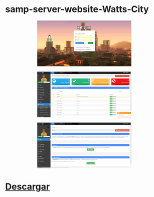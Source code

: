# samp-server-website-Watts-City

<p align="center">
    <img width="300" src="https://github.com/neetoons/samp-server-website-Watts-City/blob/main/preview1.jpg" alt="website-preview">
</p>

<p align="center">
    <img width="300" src="https://github.com/neetoons/samp-server-website-Watts-City/blob/main/preview2.jpg" alt="website-preview">
</p>

<p align="center">
    <img width="300" src="https://github.com/neetoons/samp-server-website-Watts-City/blob/main/preview3.jpg" alt="website-preview">
</p>

# [Descargar](https://github.com/neetoons/samp-server-website-Watts-City/releases/download/1.0/samp-server-website-Watts-City.zip)
